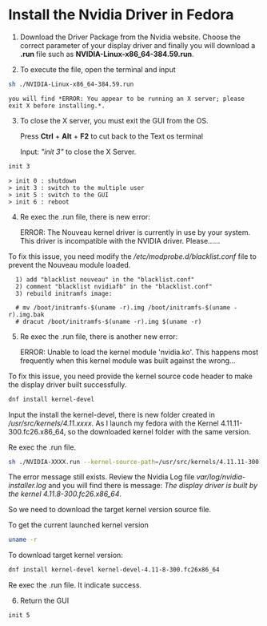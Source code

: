 # Install the Nvidia Driver in Fedora

1. Download the Driver Package from the Nvidia website. Choose the correct parameter of your display driver and finally you will download a **.run** file such as **NVIDIA-Linux-x86_64-384.59.run**.

2. To execute the file, open the terminal and input

``` sh
sh ./NVIDIA-Linux-x86_64-384.59.run
```

    you will find *ERROR: You appear to be running an X server; please exit X before installing.*.

3. To close the X server, you must exit the GUI from the OS.

    Press **Ctrl** + **Alt** + **F2** to cut back to the Text os terminal

    Input: *"init 3"*  to close the X Server.

``` sh
init 3
```

    > init 0 : shutdown  
    > init 3 : switch to the multiple user  
    > init 5 : switch to the GUI  
    > init 6 : reboot

4. Re exec the .run file, there is new error:
    
    ERROR: The Nouveau kernel driver is currently in use by your system. This driver is incompatible with the NVIDIA driver. Please......

  To fix this issue, you need modify the */etc/modprobe.d/blacklist.conf* file to prevent the Nouveau module loaded.

      1) add "blacklist nouveau" in the "blacklist.conf"
      2) comment "blacklist nvidiafb" in the "blacklist.conf"
      3) rebuild initramfs image:

      # mv /boot/initramfs-$(uname -r).img /boot/initramfs-$(uname -r).img.bak
      # dracut /boot/initramfs-$(uname -r).img $(uname -r)

5. Re exec the .run file, there is another new error:

    ERROR: Unable to load the kernel module 'nvidia.ko'. This happens most frequently when this kernel module was built against the wrong...

  To fix this issue, you need provide the kernel source code header to make the display driver built successfully.

``` sh
dnf install kernel-devel
```

Input the install the kernel-devel, there is new folder created in */usr/src/kernels/4.11.xxxx*. As I launch my fedora with the Kernel 4.11.11-300.fc26.x86_64, so the downloaded kernel folder with the same version.

Re exec the .run file.

``` sh
sh ./NVIDIA-XXXX.run --kernel-source-path=/usr/src/kernels/4.11.11-300.fc26.x86_64 -k $(uname -r)
```

The error message still exists. Review the Nvidia Log file *var/log/nvidia-installer.log* and you will find there is message: *The display driver is built by the kernel 4.11.8-300.fc26.x86_64*.

So we need to download the target kernel version source file.

To get the current launched kernel version

``` sh
uname -r
```

To download target kernel version:

``` sh
dnf install kernel-devel kernel-devel-4.11-8-300.fc26x86_64
```

Re exec the .run file. It indicate success.

6. Return the GUI

```sh
init 5
```
